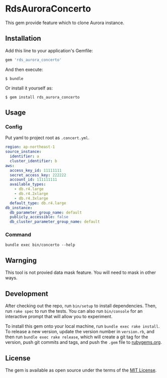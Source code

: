 # RdsAuroraConcerto

This gem provide feature which to clone Aurora instance.

## Installation

Add this line to your application's Gemfile:

```ruby
gem 'rds_aurora_concerto'
```

And then execute:

    $ bundle

Or install it yourself as:

    $ gem install rds_aurora_concerto

## Usage
### Config
Put yaml to project root as `.concert.yml`.

```yaml
region: ap-northeast-1
source_instance:
  identifier: a
  cluster_identifier: b
aws:
  access_key_id: 11111111
  secret_access_key: 222222
  account_id: 111111111
  available_types:
    - db.r4.large
    - db.r4.2xlarge
    - db.r4.3xlarge
  default_type: db.r4.large
db_instance:
  db_parameter_group_name: default
  publicly_accessible: false
  db_cluster_parameter_group_name: default
```

### Command
```shell
bundle exec bin/concerto --help
```

## Warnging

This tool is not provied data mask feature. You will need to mask in other ways.

## Development

After checking out the repo, run `bin/setup` to install dependencies. Then, run `rake spec` to run the tests. You can also run `bin/console` for an interactive prompt that will allow you to experiment.

To install this gem onto your local machine, run `bundle exec rake install`. To release a new version, update the version number in `version.rb`, and then run `bundle exec rake release`, which will create a git tag for the version, push git commits and tags, and push the `.gem` file to [rubygems.org](https://rubygems.org).


## License

The gem is available as open source under the terms of the [MIT License](https://opensource.org/licenses/MIT).

